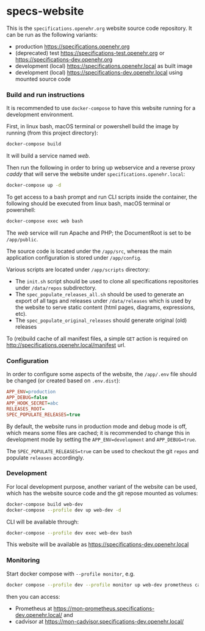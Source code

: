 # specs-website

This is the `specifications.openehr.org` website source code repository.
It can be run as the following variants:
 - production https://specifications.openehr.org
 - (deprecated) test https://specifications-test.openehr.org or https://specifications-dev.openehr.org
 - development (local) https://specifications.openehr.local as built image
 - development (local) https://specifications-dev.openehr.local using mounted source code

### Build and run instructions

It is recommended to use `docker-compose` to have this website running for a development environment.

First, in linux bash, macOS terminal or powershell build the image by running (from this project directory):
```bash
docker-compose build
```

It will build a service named _web_. 

Then run the following in order to bring up webservice and a reverse proxy _caddy_ that will serve the website under `specifications.openehr.local`:
```bash
docker-compose up -d
```

To get access to a bash prompt and run CLI scripts inside the container, the following should be executed from linux bash, macOS terminal or powershell:
```bash
docker-compose exec web bash
```

The _web_ service will run Apache and PHP; the DocumentRoot is set to be `/app/public`.

The source code is located under the `/app/src`, whereas the main application configuration 
is stored under `/app/config`.

Various scripts are located under `/app/scripts` directory:
- The `init.sh` script should be used to clone all specifications repositories under `/data/repos` subdirectory.
- The `spec_populate_releases_all.sh` should be used to generate an export of all tags and releases under `/data/releases`
which is used by the website to serve static content (html pages, diagrams, expressions, etc).
- The `spec_populate_original_releases` should generate original (old) releases

To (re)build cache of all manifest files, a simple `GET` action is required on http://specifications.openehr.local/manifest url.

### Configuration

In order to configure some aspects of the website, the `/app/.env` file should be changed (or created based on `.env.dist`):
```ini
APP_ENV=production
APP_DEBUG=false
APP_HOOK_SECRET=abc
RELEASES_ROOT=
SPEC_POPULATE_RELEASES=true
```

By default, the website runs in production mode and debug mode is off, which means some files are cached; it is recommended to change this in development mode 
by setting the `APP_ENV=development` and `APP_DEBUG=true`. 

The `SPEC_POPULATE_RELEASES=true` can be used to checkout the git `repos` and populate `releases` accordingly.

### Development
For local development purpose, another variant of the website can be used, which has the website source code and the git repose mounted as volumes:
```bash
docker-compose build web-dev
docker-compose --profile dev up web-dev -d
```
CLI will be available through:
```bash
docker-compose --profile dev exec web-dev bash
```
This website will be available as https://specifications-dev.openehr.local

### Monitoring
Start docker compose with `--profile monitor`, e.g. 
```bash
docker compose --profile dev --profile monitor up web-dev prometheus cadvisor node_exporter -d
```
then you can access:
 - Prometheus at https://mon-prometheus.specifications-dev.openehr.local/ and 
 - cadvisor at https://mon-cadvisor.specifications-dev.openehr.local/ 
